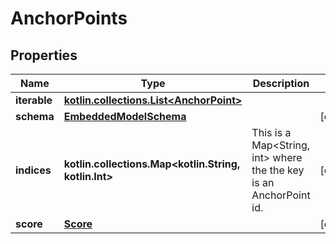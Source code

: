 
# AnchorPoints

## Properties
Name | Type | Description | Notes
------------ | ------------- | ------------- | -------------
**iterable** | [**kotlin.collections.List&lt;AnchorPoint&gt;**](AnchorPoint) |  | 
**schema** | [**EmbeddedModelSchema**](EmbeddedModelSchema) |  |  [optional]
**indices** | **kotlin.collections.Map&lt;kotlin.String, kotlin.Int&gt;** | This is a Map&lt;String, int&gt; where the the key is an AnchorPoint id. |  [optional]
**score** | [**Score**](Score) |  |  [optional]




